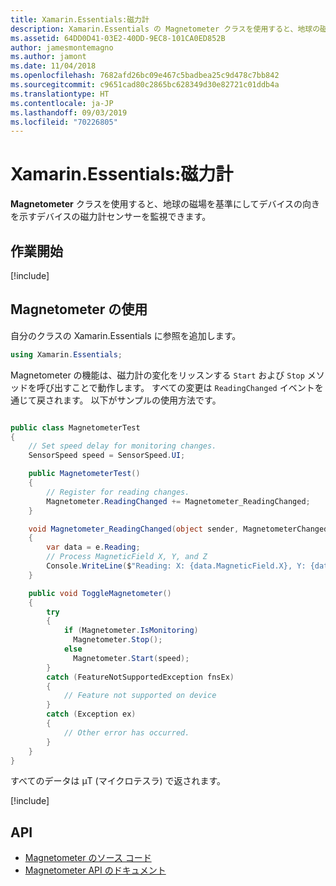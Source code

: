 ```yaml
---
title: Xamarin.Essentials:磁力計
description: Xamarin.Essentials の Magnetometer クラスを使用すると、地球の磁場を基準にしてデバイスの向きを示すデバイスの磁力計センサーを監視できます。
ms.assetid: 64DD0D41-03E2-40DD-9EC8-101CA0ED852B
author: jamesmontemagno
ms.author: jamont
ms.date: 11/04/2018
ms.openlocfilehash: 7682afd26bc09e467c5badbea25c9d478c7bb842
ms.sourcegitcommit: c9651cad80c2865bc628349d30e82721c01ddb4a
ms.translationtype: HT
ms.contentlocale: ja-JP
ms.lasthandoff: 09/03/2019
ms.locfileid: "70226805"
---
```

# <a name="xamarinessentials-magnetometer"></a>Xamarin.Essentials:磁力計

**Magnetometer** クラスを使用すると、地球の磁場を基準にしてデバイスの向きを示すデバイスの磁力計センサーを監視できます。

## <a name="get-started"></a>作業開始

[!include[](~/essentials/includes/get-started.md)]

## <a name="using-magnetometer"></a>Magnetometer の使用

自分のクラスの Xamarin.Essentials に参照を追加します。

```csharp
using Xamarin.Essentials;
```

Magnetometer の機能は、磁力計の変化をリッスンする `Start` および `Stop` メソッドを呼び出すことで動作します。 すべての変更は `ReadingChanged` イベントを通じて戻されます。 以下がサンプルの使用方法です。

```csharp

public class MagnetometerTest
{
    // Set speed delay for monitoring changes.
    SensorSpeed speed = SensorSpeed.UI;

    public MagnetometerTest()
    {
        // Register for reading changes.
        Magnetometer.ReadingChanged += Magnetometer_ReadingChanged;
    }

    void Magnetometer_ReadingChanged(object sender, MagnetometerChangedEventArgs e)
    {
        var data = e.Reading;
        // Process MagneticField X, Y, and Z
        Console.WriteLine($"Reading: X: {data.MagneticField.X}, Y: {data.MagneticField.Y}, Z: {data.MagneticField.Z}");
    }

    public void ToggleMagnetometer()
    {
        try
        {
            if (Magnetometer.IsMonitoring)
              Magnetometer.Stop();
            else
              Magnetometer.Start(speed);
        }
        catch (FeatureNotSupportedException fnsEx)
        {
            // Feature not supported on device
        }
        catch (Exception ex)
        {
            // Other error has occurred.
        }
    }
}
```

すべてのデータは µT (マイクロテスラ) で返されます。

[!include[](~/essentials/includes/sensor-speed.md)]

## <a name="api"></a>API

- [Magnetometer のソース コード](https://github.com/xamarin/Essentials/tree/master/Xamarin.Essentials/Magnetometer)
- [Magnetometer API のドキュメント](xref:Xamarin.Essentials.Magnetometer)
